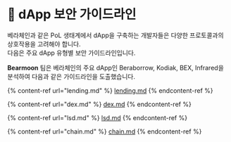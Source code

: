 # 💸 dApp 보안 가이드라인

베라체인과 같은 PoL 생태계에서 dApp을 구축하는 개발자들은 다양한 프로토콜과의 상호작용을 고려해야 합니다. \
다음은 주요 dApp 유형별 보안 가이드라인입니다.

**Bearmoon** 팀은 베라체인의 주요 dApp인 Beraborrow, Kodiak, BEX, Infrared을 분석하여 다음과 같은 가이드라인을 도출했습니다.

{% content-ref url="lending.md" %}
[lending.md](lending.md)
{% endcontent-ref %}

{% content-ref url="dex.md" %}
[dex.md](dex.md)
{% endcontent-ref %}

{% content-ref url="lsd.md" %}
[lsd.md](lsd.md)
{% endcontent-ref %}

{% content-ref url="chain.md" %}
[chain.md](chain.md)
{% endcontent-ref %}
